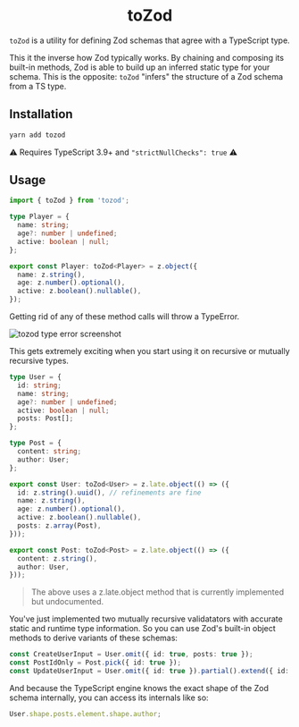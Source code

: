 <h1 align="center">toZod</h1>

`toZod` is a utility for defining Zod schemas that agree with a TypeScript type.

This it the inverse how Zod typically works. By chaining and composing its built-in methods, Zod is able to build up an inferred static type for your schema. This is the opposite: `toZod` "infers" the structure of a Zod schema from a TS type.

## Installation

```ts
yarn add tozod
```

⚠ Requires TypeScript 3.9+ and `"strictNullChecks": true` ⚠

## Usage

```ts
import { toZod } from 'tozod';

type Player = {
  name: string;
  age?: number | undefined;
  active: boolean | null;
};

export const Player: toZod<Player> = z.object({
  name: z.string(),
  age: z.number().optional(),
  active: z.boolean().nullable(),
});
```

Getting rid of any of these method calls will throw a TypeError.

![tozod type error screenshot](https://i.imgur.com/XWdXWRw.png)

This gets extremely exciting when you start using it on recursive or mutually recursive types.

```ts
type User = {
  id: string;
  name: string;
  age?: number | undefined;
  active: boolean | null;
  posts: Post[];
};

type Post = {
  content: string;
  author: User;
};

export const User: toZod<User> = z.late.object(() => ({
  id: z.string().uuid(), // refinements are fine
  name: z.string(),
  age: z.number().optional(),
  active: z.boolean().nullable(),
  posts: z.array(Post),
}));

export const Post: toZod<Post> = z.late.object(() => ({
  content: z.string(),
  author: User,
}));
```

> The above uses a z.late.object method that is currently implemented but undocumented.

You've just implemented two mutually recursive validatators with accurate static and runtime type information. So you can use Zod's built-in object methods to derive variants of these schemas:

```ts
const CreateUserInput = User.omit({ id: true, posts: true });
const PostIdOnly = Post.pick({ id: true });
const UpdateUserInput = User.omit({ id: true }).partial().extend({ id: z.string()u });
```

And because the TypeScript engine knows the exact shape of the Zod schema internally, you can access its internals like so:

```ts
User.shape.posts.element.shape.author;
```

<!-- As far as I know this is the first time any validation library has supported a recursive object schema that still gives you access to all the methods you'd want. -->
